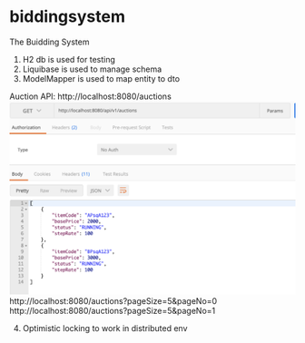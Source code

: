 # biddingsystem
The Buidding System

1. H2 db is used for testing
2. Liquibase is used to manage schema 
3. ModelMapper is used to map entity to dto

Auction API:
http://localhost:8080/auctions
![alt text](https://github.com/akhileshnitt/biddingsystem/blob/master/Screen%20Shot%202020-08-13%20at%2012.04.37%20PM.png "Description goes here")
http://localhost:8080/auctions?pageSize=5&pageNo=0
http://localhost:8080/auctions?pageSize=5&pageNo=1



4. Optimistic locking to work in distributed env

